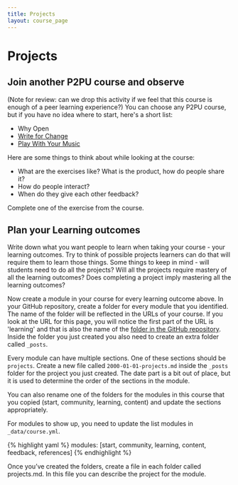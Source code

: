 ```yaml
---
title: Projects
layout: course_page
---
```

# Projects


## Join another P2PU course and observe 
(Note for review: can we drop this activity if we feel that this course is enough of a peer learning experience?)
You can choose any P2PU course, but if you have no idea where to start, here's a short list:

- Why Open 
- [Write for Change](http://writing4change.p2pu.org)
- [Play With Your Music](http://playwithyourmusic.org)

Here are some things to think about while looking at the course:

- What are the exercises like? What is the product, how do people share it?
- How do people interact?
- When do they give each other feedback?

Complete one of the exercise from the course.

## Plan your Learning outcomes

Write down what you want people to learn when taking your course - your learning outcomes. Try to think of possible projects learners can do that will require them to learn those things. Some things to keep in mind - will students need to do all the projects? Will all the projects require mastery of all the learning outcomes? Does completing a project imply mastering all the learning outcomes?

Now create a module in your course for every learning outcome above. In your GitHub repository, create a folder for every module that you identified. The name of the folder will be reflected in the URLs of your course. If you look at the URL for this page, you will notice the first part of the URL is 'learning' and that is also the name of the [folder in the GitHub repository](https://github.com/p2pu/jekyll-course-experiment). Inside the folder you just created you also need to create an extra folder called `_posts`.

Every module can have multiple sections. One of these sections should be `projects`. Create a new file called `2000-01-01-projects.md` inside the `_posts` folder for the project you just created. The date part is a bit out of place, but it is used to determine the order of the sections in the module.

You can also rename one of the folders for the modules in this course that you copied (start, community, learning, content) and update the sections appropriately.

For modules to show up, you need to update the list modules in `_data/course.yml`.

{% highlight yaml %}
modules: [start, community, learning, content, feedback, references]
{% endhighlight %}

Once you’ve created the folders, create a file in each folder called projects.md. In this file you can describe the project for the module.
